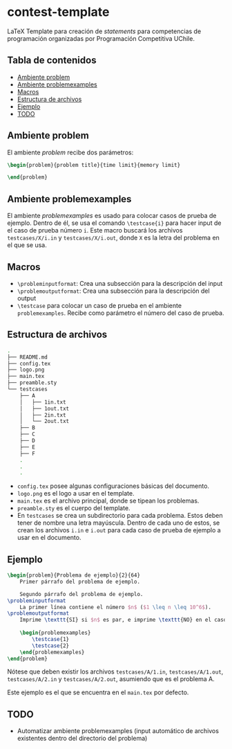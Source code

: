 # contest-template
LaTeX Template para creación de _statements_ para competencias de programación organizadas por Programación Competitiva UChile.

## Tabla de contenidos

* [Ambiente problem](#ambiente-problem)
* [Ambiente problemexamples](#ambiente-problemexamples)
* [Macros](#macros)
* [Estructura de archivos](#estructura-de-archivos)
* [Ejemplo](#ejemplo)
* [TODO](#todo)

## Ambiente problem
El ambiente _problem_ recibe dos parámetros:
```latex
\begin{problem}{problem title}{time limit}{memory limit}

\end{problem}
```

## Ambiente problemexamples
El ambiente _problemexamples_ es usado para colocar casos de prueba de ejemplo. Dentro de él, se usa el comando `\testcase{i}` para hacer input de el caso de prueba número `i`. Este macro buscará los archivos `testcases/X/i.in` y `testcases/X/i.out`, donde `X` es la letra del problema en el que se usa.

## Macros
- `\probleminputformat`: Crea una subsección para la descripción del input
- `\problemoutputformat`: Crea una subsección para la descripción del output
- `\testcase` para colocar un caso de prueba en el ambiente `problemexamples`. Recibe como parámetro el número del caso de prueba.

## Estructura de archivos
```bash
.
├── README.md
├── config.tex
├── logo.png
├── main.tex
├── preamble.sty
└── testcases
    ├── A
    │   ├── 1in.txt
    │   ├── 1out.txt
    │   ├── 2in.txt
    │   └── 2out.txt
    ├── B
    ├── C
    ├── D
    ├── E
    ├── F
    .
    .
    .
```
- `config.tex` posee algunas configuraciones básicas del documento.
- `logo.png` es el logo a usar en el template.
- `main.tex` es el archivo principal, donde se tipean los problemas.
- `preamble.sty` es el cuerpo del template.
- En `testcases` se crea un subdirectorio para cada problema. Estos deben tener de nombre una letra mayúscula. Dentro de cada uno de estos, se crean los archivos `i.in` e `i.out` para cada caso de prueba de ejemplo a usar en el documento.


## Ejemplo
```latex
\begin{problem}{Problema de ejemplo}{2}{64}
    Primer párrafo del problema de ejemplo.

    Segundo párrafo del problema de ejemplo.
\probleminputformat
    La primer línea contiene el número $n$ ($1 \leq n \leq 10^6$).
\problemoutputformat
    Imprime \texttt{SI} si $n$ es par, e imprime \texttt{NO} en el caso contrario.
    
    \begin{problemexamples}
        \testcase{1}
        \testcase{2}
    \end{problemexamples}
\end{problem}
```
Nótese que deben existir los archivos `testcases/A/1.in`, `testcases/A/1.out`, `testcases/A/2.in` y `testcases/A/2.out`, asumiendo que es el problema A.

Este ejemplo es el que se encuentra en el `main.tex` por defecto.

## TODO
* Automatizar ambiente problemexamples (input automático de archivos existentes dentro del directorio del problema)
